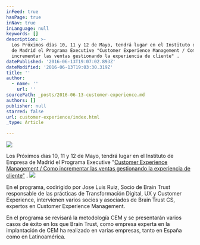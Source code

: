 ```yaml
---
inFeed: true
hasPage: true
inNav: true
inLanguage: null
keywords: []
description: >-
  Los Próximos días 10, 11 y 12 de Mayo, tendrá lugar en el Instituto de Empresa
  de Madrid el Programa Executive "Customer Experience Management / Como
  incrementar las ventas gestionando la experiencia de cliente" .
datePublished: '2016-06-13T19:07:02.893Z'
dateModified: '2016-06-13T19:03:30.319Z'
title: ''
author:
  - name: ''
    url: ''
sourcePath: _posts/2016-06-13-customer-experience.md
authors: []
publisher: null
starred: false
url: customer-experience/index.html
_type: Article

---
```

![](https://the-grid-user-content.s3-us-west-2.amazonaws.com/e149ebee-f5ba-42a7-98ea-3e0974a13fa0.jpg)

Los Próximos días 10, 11 y 12 de Mayo, tendrá lugar en el Instituto de Empresa de Madrid el Programa Executive "[Customer Experience Management / Como incrementar las ventas gestionando la experiencia de cliente"][0] .
![](https://the-grid-user-content.s3-us-west-2.amazonaws.com/8f69794e-a078-4cb6-bc97-913652cc9570.jpg)

En el programa, codirigido por Jose Luis Ruiz, Socio de Brain Trust responsable de las prácticas de Transformación Digital, UX y Customer Experience, intervienen varios socios y asociados de Brain Trust CS, expertos en Customer Experience Management.

En el programa se revisará la metodología CEM y se presentarán varios casos de éxito en los que Brain Trust, como empresa experta en la implantación de CEM ha realizado en varias empresas, tanto en España como en Latinoamérica.

[0]: http://en%20el%20instituto%20de%20empresa%20de%20madrid/
